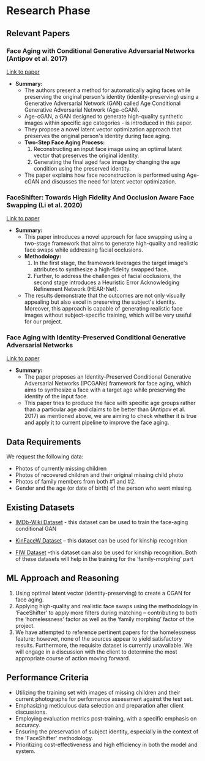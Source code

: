 # Research Phase

## Relevant Papers

### **Face Aging with Conditional Generative Adversarial Networks (Antipov et al. 2017)**
[Link to paper](https://arxiv.org/pdf/1702.01983.pdf)

- **Summary:**
    - The authors present a method for automatically aging faces while preserving the original person's identity (identity-preserving) using a Generative Adversarial Network (GAN) called Age Conditional Generative Adversarial Network (Age-cGAN).
    - Age-cGAN, a GAN designed to generate high-quality synthetic images within specific age categories - is introduced in this paper.
    - They propose a novel latent vector optimization approach that preserves the original person's identity during face aging.
    - **Two-Step Face Aging Process:** 
        1. Reconstructing an input face image using an optimal latent vector that preserves the original identity.
        2. Generating the final aged face image by changing the age condition using the preserved identity.
    - The paper explains how face reconstruction is performed using Age-cGAN and discusses the need for latent vector optimization.

### **FaceShifter: Towards High Fidelity And Occlusion Aware Face Swapping (Li et al. 2020)**
[Link to paper](https://arxiv.org/abs/1912.13457)

- **Summary:**
    - This paper introduces a novel approach for face swapping using a two-stage framework that aims to generate high-quality and realistic face swaps while addressing facial occlusions.
    - **Methodology:**
        1. In the first stage, the framework leverages the target image's attributes to synthesize a high-fidelity swapped face.
        2. Further, to address the challenges of facial occlusions, the second stage introduces a Heuristic Error Acknowledging Refinement Network (HEAR-Net).
    - The results demonstrate that the outcomes are not only visually appealing but also excel in preserving the subject's identity. Moreover, this approach is capable of generating realistic face images without subject-specific training, which will be very useful for our project.


### **Face Aging with Identity-Preserved Conditional Generative Adversarial Networks**
[Link to paper](https://ieeexplore.ieee.org/document/8578926)

- **Summary:**
    - The paper proposes an Identity-Preserved Conditional Generative Adversarial Networks (IPCGANs) framework for face aging, which aims to synthesize a face with a target age while preserving the identity of the input face.
    - This paper tries to produce the face with specific age groups rather than a particular age and claims to be better than (Antipov et al. 2017) as mentioned above, we are aiming to check whether it is true and apply it to current pipeline to improve the face aging.



## Data Requirements
We request the following data:

- Photos of currently missing children
- Photos of recovered children and their original missing child photo
- Photos of family members from both #1 and #2.
- Gender and the age (or date of birth) of the person who went missing.

## Existing Datasets

- [IMDb-Wiki Dataset](https://data.vision.ee.ethz.ch/cvl/rrothe/imdb-wiki/) - this dataset can be used to train the face-aging conditional GAN 

- [KinFaceW Dataset](https://www.kinfacew.com/download.html) –  this dataset can be used for kinship recognition

- [FIW Dataset](https://web.northeastern.edu/smilelab/fiw/) –this dataset can also be used for kinship recognition. Both of these datasets will help in the training for the ‘family-morphing’ part


## ML Approach and Reasoning 

1. Using optimal latent vector (identity-preserving) to create a CGAN for face aging.
2. Applying high-quality and realistic face swaps using the methodology in ‘FaceShifter’ to apply more filters during matching – contributing to both the ‘homelessness’ factor as well as the ‘family morphing’ factor of the project.
3. We have attempted to reference pertinent papers for the homelessness feature; however, none of the sources appear to yield satisfactory results. Furthermore, the requisite dataset is currently unavailable. We will engage in a discussion with the client to determine the most appropriate course of action moving forward.

## Performance Criteria

- Utilizing the training set with images of missing children and their current photographs for performance assessment against the test set.
- Emphasizing meticulous data selection and preparation after client discussions.
- Employing evaluation metrics post-training, with a specific emphasis on accuracy.
- Ensuring the preservation of subject identity, especially in the context of the 'FaceShifter' methodology.
- Prioritizing cost-effectiveness and high efficiency in both the model and system.



